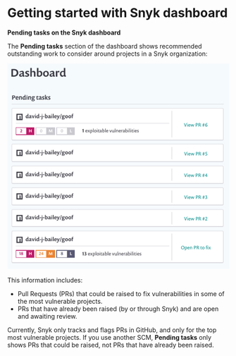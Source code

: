 # Getting started with Snyk dashboard

**Pending tasks on the Snyk dashboard**

The **Pending tasks** section of the dashboard shows recommended outstanding work to consider around projects in a Snyk organization:

![](../.gitbook/assets/pending-tasks.png)


This information includes:

* Pull Requests \(PRs\) that could be raised to fix vulnerabilities in some of the most vulnerable projects.
* PRs that have already been raised \(by or through Snyk\) and are open and awaiting review.

Currently, Snyk only tracks and flags PRs in GitHub, and only for the top most vulnerable projects. If you use another SCM, **Pending tasks** only shows PRs that could be raised, not PRs that have already been raised.

